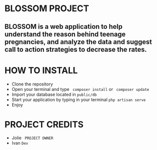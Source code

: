 # BLOSSOM PROJECT
## BLOSSOM is a web application to help understand the reason behind teenage pregnancies, and analyze the data and suggest call to action strategies to decrease the rates.

# HOW TO INSTALL 
- Clone the repository
- Open your terminal and type ` composer install` or ` composer update`
- Import your database located in `public/db`
- Start your application by typing in your terminal ` php artisan serve `
- Enjoy

# PROJECT CREDITS

- Jolie ` PROJECT OWNER`
- Ivan ` Dev `